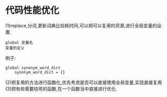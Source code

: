 # 代码性能优化
(1)replace,分词,更新词典比较耗时间,可以把可以复用的资源,进行全局变量的设置.
```
global 变量名
变量的定义
```
例子:
```
global synonym_word_dict
    synonym_word_dict = {}
```
(2)把复用的方法进行函数化,优先考虑是否可以直接使用全局变量,实现直接复用
(3)把有些需要绕弯的函数,在一个函数当中直接进行优化.